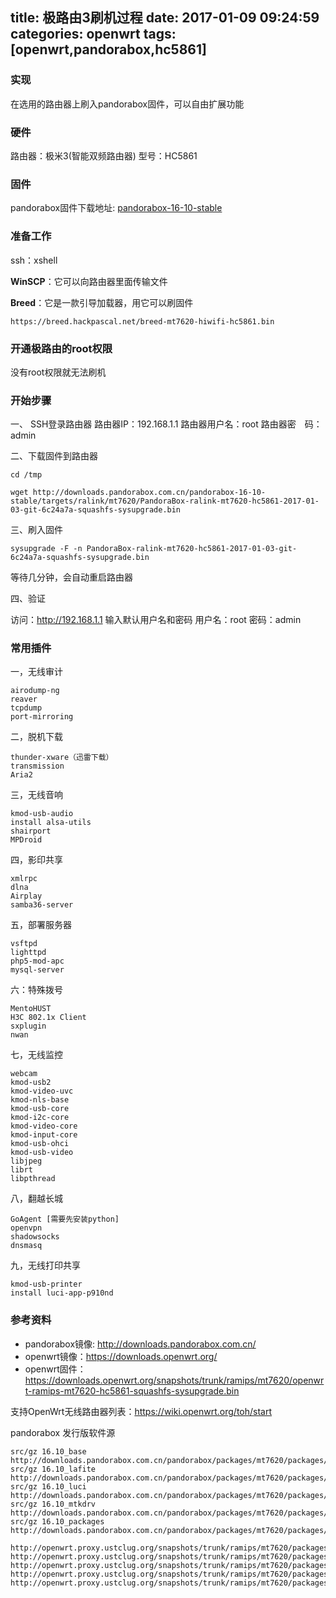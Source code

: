 
title: 极路由3刷机过程
date: 2017-01-09 09:24:59
categories: openwrt
tags: [openwrt,pandorabox,hc5861]
---

### 实现
在选用的路由器上刷入pandorabox固件，可以自由扩展功能

### 硬件

路由器：极米3(智能双频路由器)
型号：HC5861

### 固件

pandorabox固件下载地址:
[pandorabox-16-10-stable](http://downloads.pandorabox.com.cn/pandorabox-16-10-stable/targets/ralink/mt7620/PandoraBox-ralink-mt7620-hc5861-2017-01-03-git-6c24a7a-squashfs-sysupgrade.bin)


### 准备工作

ssh：xshell

**WinSCP**：它可以向路由器里面传输文件

**Breed**：它是一款引导加载器，用它可以刷固件
```
https://breed.hackpascal.net/breed-mt7620-hiwifi-hc5861.bin
```

### 开通极路由的root权限
没有root权限就无法刷机

### 开始步骤

<!-- more -->

一、 SSH登录路由器
路由器IP：192.168.1.1
路由器用户名：root
路由器密　码：admin

二、下载固件到路由器
```
cd /tmp
```
```
wget http://downloads.pandorabox.com.cn/pandorabox-16-10-stable/targets/ralink/mt7620/PandoraBox-ralink-mt7620-hc5861-2017-01-03-git-6c24a7a-squashfs-sysupgrade.bin
```

三、刷入固件
```
sysupgrade -F -n PandoraBox-ralink-mt7620-hc5861-2017-01-03-git-6c24a7a-squashfs-sysupgrade.bin
```

等待几分钟，会自动重启路由器

四、验证

访问：http://192.168.1.1
输入默认用户名和密码
用户名：root
密码：admin


### 常用插件

一，无线审计 
```
airodump-ng 
reaver 
tcpdump
port-mirroring
```

二，脱机下载
```
thunder-xware（迅雷下载）
transmission
Aria2
```

三，无线音响
```
kmod-usb-audio
install alsa-utils
shairport
MPDroid
```

四，影印共享
```
xmlrpc
dlna
Airplay
samba36-server
```

五，部署服务器
```
vsftpd
lighttpd
php5-mod-apc
mysql-server
```

六：特殊拨号
```
MentoHUST
H3C 802.1x Client
sxplugin
nwan
```

七，无线监控
```
webcam
kmod-uѕb2
kmod-video-uvc
kmod-nlѕ-base
kmod-usb-core
kmod-i2c-core
kmod-video-core
kmod-input-core
kmod-usb-ohci 
kmod-usb-video
libjpeg 
librt
libpthread
```

八，翻越长城
```
GoAgent [需要先安装python] 
openvpn
shadowsocks
dnsmasq
```

九，无线打印共享
```
kmod-usb-printer
install luci-app-p910nd
```


### 参考资料
- pandorabox镜像: http://downloads.pandorabox.com.cn/
- openwrt镜像：https://downloads.openwrt.org/
- openwrt固件：https://downloads.openwrt.org/snapshots/trunk/ramips/mt7620/openwrt-ramips-mt7620-hc5861-squashfs-sysupgrade.bin

支持OpenWrt无线路由器列表：https://wiki.openwrt.org/toh/start


pandorabox 发行版软件源
```
src/gz 16.10_base http://downloads.pandorabox.com.cn/pandorabox/packages/mt7620/packages/base
src/gz 16.10_lafite http://downloads.pandorabox.com.cn/pandorabox/packages/mt7620/packages/lafite
src/gz 16.10_luci http://downloads.pandorabox.com.cn/pandorabox/packages/mt7620/packages/luci
src/gz 16.10_mtkdrv http://downloads.pandorabox.com.cn/pandorabox/packages/mt7620/packages/mtkdrv
src/gz 16.10_packages http://downloads.pandorabox.com.cn/pandorabox/packages/mt7620/packages/packages
```

```
http://openwrt.proxy.ustclug.org/snapshots/trunk/ramips/mt7620/packages/base
http://openwrt.proxy.ustclug.org/snapshots/trunk/ramips/mt7620/packages/lafite
http://openwrt.proxy.ustclug.org/snapshots/trunk/ramips/mt7620/packages/luci
http://openwrt.proxy.ustclug.org/snapshots/trunk/ramips/mt7620/packages/mtkdrv
http://openwrt.proxy.ustclug.org/snapshots/trunk/ramips/mt7620/packages/packages
```
